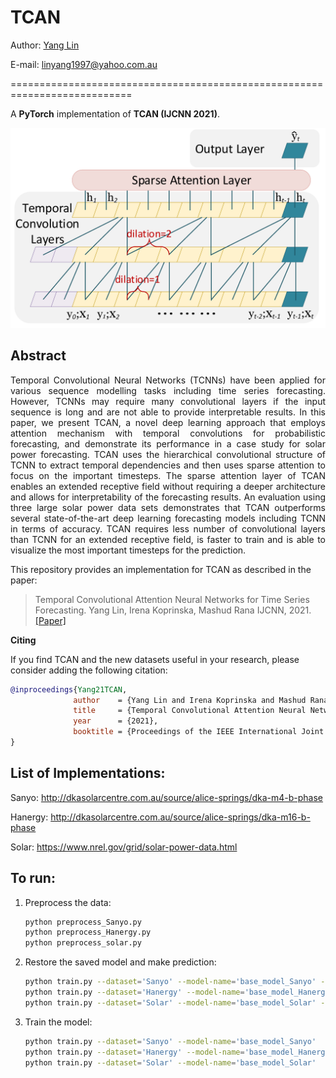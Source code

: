 # TCAN

Author: [Yang Lin](https://yanglin1997.github.io/)

E-mail: linyang1997@yahoo.com.au

===========================================================================

A **PyTorch** implementation of **TCAN (IJCNN 2021)**.

<div style="text-align:center"><img src ="TCAN.jpg" ,width=100/></div>

## Abstract
<p align="justify">
Temporal Convolutional Neural Networks (TCNNs) have been applied for various sequence modelling tasks including time series forecasting. However, TCNNs may require many convolutional layers if the input sequence is long and are not able to provide interpretable results. In this paper, we present TCAN, a novel deep learning approach that employs attention mechanism with temporal convolutions for probabilistic forecasting, and demonstrate its performance in a case study for solar power forecasting. TCAN uses the hierarchical convolutional structure of TCNN to extract temporal dependencies and then uses sparse attention to focus on the important timesteps. The sparse attention layer of TCAN enables an extended receptive field without requiring a deeper architecture and allows for interpretability of the forecasting results. An evaluation using three large solar power data sets demonstrates that TCAN outperforms several state-of-the-art deep learning forecasting models including TCNN in terms of accuracy. TCAN requires less number of convolutional layers than TCNN for an extended receptive field, is faster to train and is able to visualize the most important timesteps for the prediction.</p>

This repository provides an implementation for TCAN as described in the paper:

> Temporal Convolutional Attention Neural Networks for Time Series Forecasting.
> Yang Lin, Irena Koprinska, Mashud Rana
> IJCNN, 2021.
> [[Paper]](https://www.researchgate.net/profile/Yang-Lin-27/publication/354797495_Temporal_Convolutional_Attention_Neural_Networks_for_Time_Series_Forecasting/links/61558599ab3c1324134c8883/Temporal-Convolutional-Attention-Neural-Networks-for-Time-Series-Forecasting.pdf)

**Citing**

If you find TCAN and the new datasets useful in your research, please consider adding the following citation:

```bibtex
@inproceedings{Yang21TCAN,
              author    = {Yang Lin and Irena Koprinska and Mashud Rana},
              title     = {Temporal Convolutional Attention Neural Networks for Time Series Forecasting},
              year      = {2021},
              booktitle = {Proceedings of the IEEE International Joint Conference on Neural Networks (IJCNN)},
}
```

## List of Implementations:

Sanyo: http://dkasolarcentre.com.au/source/alice-springs/dka-m4-b-phase

Hanergy: http://dkasolarcentre.com.au/source/alice-springs/dka-m16-b-phase

Solar: https://www.nrel.gov/grid/solar-power-data.html



## To run:

1. Preprocess the data:
  
   ```bash
   python preprocess_Sanyo.py
   python preprocess_Hanergy.py
   python preprocess_solar.py
   ```

2. Restore the saved model and make prediction:
   
   ```bash
   python train.py --dataset='Sanyo' --model-name='base_model_Sanyo' --restore-file='best'
   python train.py --dataset='Hanergy' --model-name='base_model_Hanergy' --restore-file='best'
   python train.py --dataset='Solar' --model-name='base_model_Solar' --restore-file='best'
   ```

3. Train the model:
  
   ```bash
   python train.py --dataset='Sanyo' --model-name='base_model_Sanyo' 
   python train.py --dataset='Hanergy' --model-name='base_model_Hanergy'
   python train.py --dataset='Solar' --model-name='base_model_Solar' 
   ```
